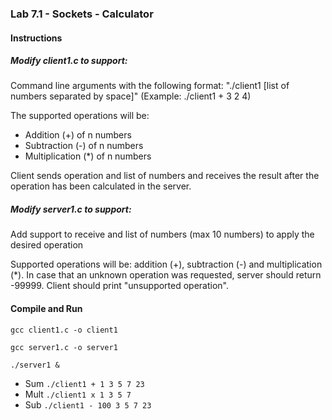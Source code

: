### Lab 7.1 - Sockets - Calculator

#### Instructions

##### Modify client1.c to support:

Command line arguments with the following format: "./client1 <operation> [list of numbers separated by space]" (Example: ./client1 + 3 2 4)
  
The supported operations will be: 

* Addition (+) of n numbers
* Subtraction (-) of n numbers
* Multiplication (*) of n numbers
        
Client sends operation and list of numbers and receives the result after the operation has been calculated in the server.

##### Modify server1.c to support:

Add support to receive <operation> and list of numbers (max 10 numbers) to apply the desired operation
  
Supported operations will be: addition (+), subtraction (-) and multiplication (*). In case that an unknown operation was requested, server should return -99999. Client should print "unsupported operation".


#### Compile and Run

  `gcc client1.c -o client1`
  
  `gcc server1.c -o server1`
  
  `./server1 &`
  
  * Sum
  `./client1 + 1 3 5 7 23`
  * Mult
  `./client1 x 1 3 5 7`
  * Sub
  `./client1 - 100 3 5 7 23`

